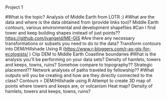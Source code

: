 Project 1


#What is the topic?
Analysis of Middle Earth from LOTR :)
#What are the data and where is the data obtained from (provide links too)?
Middle Earth contours, various environmental and development shapefiles
#Can I find tower and keep building shapes instead of just points??
    https://github.com/jvangeld/ME-GIS 
#Are there any necessary transformations or subsets you need to do to the data?
    Transform contours into DEM/Hillshade
    Using R (https://www.r-bloggers.com/r-as-gis-for-ecologists/ )
    Clip DEM to Middle Earth Coastline boundaries
#What is the analysis you'll be performing on your data sets?
	  Density of hamlets, towers and keeps, towns, ruins?
	  Somehow compare to topography?? Strategic placement??
	  Network analyses of paths traveled by fellowship??
#What outputs will you be creating and how are they directly connected to the class?
	Contours > DEM/Hillshade using R
	Attempt to create 3D map of points where towers and keeps are, or volcanism
  	Heat map? Density of hamlets, towers and keeps, towns, ruins?

